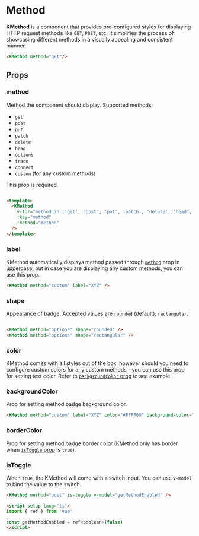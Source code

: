 # Method

**KMethod** is a component that provides pre-configured styles for displaying HTTP request methods like `GET`, `POST`, etc. It simplifies the process of showcasing different methods in a visually appealing and consistent manner.

<KMethod method="get"/>

```html
<KMethod method="get"/>
```

## Props

### method

Method the component should display. Supported methods:

- `get`
- `post` 
- `put` 
- `patch`
- `delete`
- `head`
- `options`
- `trace`
- `connect`
- `custom` (for any custom methods)

This prop is required.

<div class="methods-container">
  <KMethod 
    v-for="method in ['get', 'post', 'put', 'patch', 'delete', 'head', 'options', 'trace', 'connect', 'custom']" :key="method" 
    :method="method"
  />
</div>

```html
<template>
  <KMethod 
    v-for="method in ['get', 'post', 'put', 'patch', 'delete', 'head', 'options', 'trace', 'connect', 'custom']"
    :key="method" 
    :method="method" 
  />
</template>
```

### label

KMethod automatically displays method passed through [`method`](#method-1) prop in uppercase, but in case you are displaying any custom methods, you can use this prop.

<KMethod method="custom" label="XYZ" />

```html
<KMethod method="custom" label="XYZ" />
```

### shape

Appearance of badge. Accepted values are `rounded` (default), `rectangular`.

<div class="methods-container">
  <KMethod method="options" />
  <KMethod method="options" shape="rectangular" />
</div>

```html
<KMethod method="options" shape="rounded" />
<KMethod method="options" shape="rectangular" />
```

### color

KMethod comes with all styles out of the box, however should you need to configure custom colors for any custom methods - you can use this prop for setting text color. Refer to [`backgroundColor` prop](#backgroundcolor) to see example.

### backgroundColor

Prop for setting method badge background color.

<KMethod method="custom" label="XYZ" color="#FFFF00" background-color="orange" />

```html
<KMethod method="custom" label="XYZ" color="#FFFF00" background-color="orange" />
```

### borderColor

Prop for setting method badge border color (KMethod only has border when [`isToggle` prop](#istoggle) is `true`).

### isToggle

When `true`, the KMethod will come with a switch input. You can use `v-model` to bind the value to the switch.

<KCard>
  <template #body>
    <div class="mb-2">Toggled: {{ toggleValue }}</div>
    <KMethod method="post" is-toggle v-model="toggleValue" />
  </template>
</KCard>

```html
<KMethod method="post" is-toggle v-model="getMethodEnabled" />

<script setup lang="ts">
import { ref } from 'vue'

const getMethodEnabled = ref<boolean>(false)
</script>
```

<script setup lang="ts">
import { ref } from 'vue'

const toggleValue = ref<boolean>(false)
</script>

<style lang="scss">
.methods-container {
  display: flex;
  gap: 10px;
  flex-wrap: wrap;
}
</style>
